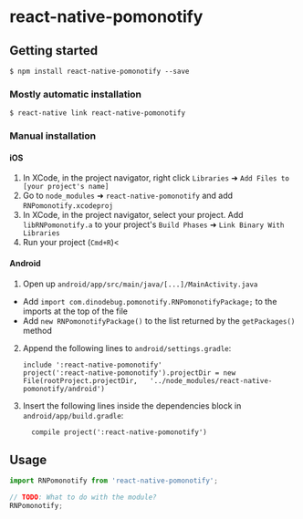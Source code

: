 
# react-native-pomonotify

## Getting started

`$ npm install react-native-pomonotify --save`

### Mostly automatic installation

`$ react-native link react-native-pomonotify`

### Manual installation


#### iOS

1. In XCode, in the project navigator, right click `Libraries` ➜ `Add Files to [your project's name]`
2. Go to `node_modules` ➜ `react-native-pomonotify` and add `RNPomonotify.xcodeproj`
3. In XCode, in the project navigator, select your project. Add `libRNPomonotify.a` to your project's `Build Phases` ➜ `Link Binary With Libraries`
4. Run your project (`Cmd+R`)<

#### Android

1. Open up `android/app/src/main/java/[...]/MainActivity.java`
  - Add `import com.dinodebug.pomonotify.RNPomonotifyPackage;` to the imports at the top of the file
  - Add `new RNPomonotifyPackage()` to the list returned by the `getPackages()` method
2. Append the following lines to `android/settings.gradle`:
  	```
  	include ':react-native-pomonotify'
  	project(':react-native-pomonotify').projectDir = new File(rootProject.projectDir, 	'../node_modules/react-native-pomonotify/android')
  	```
3. Insert the following lines inside the dependencies block in `android/app/build.gradle`:
  	```
      compile project(':react-native-pomonotify')
  	```


## Usage
```javascript
import RNPomonotify from 'react-native-pomonotify';

// TODO: What to do with the module?
RNPomonotify;
```
  